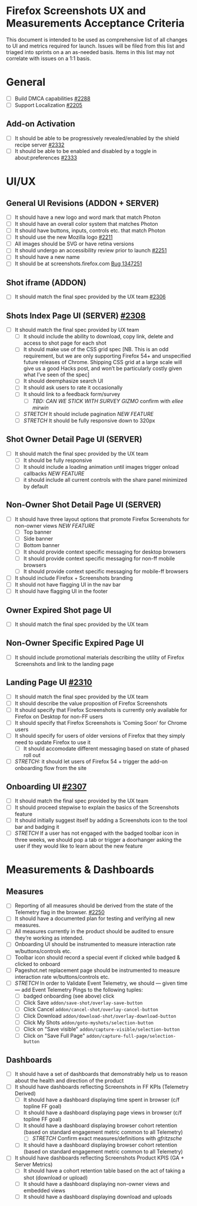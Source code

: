# Firefox Screenshots UX and Measurements Acceptance Criteria

This document is intended to be used as comprehensive list of all changes to UI
and metrics required for launch. Issues will be filed from this list and
triaged into sprints on a an as-needed basis. Items in this list may not
correlate with issues on a 1:1 basis.

# General
- [ ] Build DMCA capabilities [#2288](https://github.com/mozilla-services/pageshot/issues/2288)
- [ ] Support Localization [#2205](https://github.com/mozilla-services/pageshot/issues/2205)

## Add-on Activation
- [ ] It should be able to be progressively revealed/enabled by the shield recipe server [#2332](https://github.com/mozilla-services/pageshot/issues/2332)
- [ ] It should be able to be enabled and disabled by a toggle in about:preferences [#2333](https://github.com/mozilla-services/pageshot/issues/2333)

# UI/UX

## General UI Revisions (ADDON + SERVER)
- [ ] It should have a new logo and word mark that match Photon
- [ ] It should have an overall color system that matches Photon
- [ ] It should have buttons, inputs, controls etc. that match Photon
- [ ] It should use the new Mozilla logo [#2211](https://github.com/mozilla-services/pageshot/issues/2211)
- [ ] All images should be SVG or have retina versions
- [ ] It should undergo an accessibility review prior to launch [#2251](https://github.com/mozilla-services/pageshot/issues/2251)
- [ ] It should have a new name
- [ ] It should be at screenshots.firefox.com [Bug 1347251](https://bugzilla.mozilla.org/show_bug.cgi?id=1347251)

## Shot iframe (ADDON)
- [ ] It should match the final spec provided by the UX team [#2306](https://github.com/mozilla-services/pageshot/issues/2306)

## Shots Index Page UI (SERVER) [#2308](https://github.com/mozilla-services/pageshot/issues/2308)
- [ ] It should match the final spec provided by UX team
  - [ ] It should include the ability to download, copy link, delete and access to shot page for each shot
  - [ ] It should make use of the CSS grid spec [NB. This is an odd requirement, but we are only supporting Firefox 54+ and unspecified future releases of Chrome. Shipping CSS grid at a large scale will give us a good Hacks post, and won’t be particularly costly given what I’ve seen of the spec]
  - [ ] It should deemphasize search UI
  - [ ] It should ask users to rate it occasionally
  - [ ] It should link to a feedback form/survey
    - [ ] *TBD: CAN WE STICK WITH SURVEY GIZMO* confirm with *ellee mirwin*
  - [ ] *STRETCH* It should include pagination *NEW FEATURE*
  - [ ] *STRETCH* It should be fully responsive down to 320px

## Shot Owner Detail Page UI (SERVER)
- [ ] It should match the final spec provided by the UX team
  - [ ] It should be fully responsive
  - [ ] It should include a loading animation until images trigger onload callbacks *NEW FEATURE*
  - [ ] it should include all current controls with the share panel minimized by default

## Non-Owner Shot Detail Page UI (SERVER)
  - [ ] It should have three layout options that promote Firefox Screenshots for non-owner views *NEW FEATURE*
    - [ ] Top banner
    - [ ] Side banner
    - [ ] Bottom banner
    - [ ] It should provide context specific messaging for desktop browsers
    - [ ] It should provide context specific messaging for non-ff mobile browsers
    - [ ] It should provide context specific messaging for mobile-ff browsers
  - [ ] It should include Firefox + Screenshots branding
  - [ ] It should not have flagging UI in the nav bar
  - [ ] It should have flagging UI in the footer

## Owner Expired Shot page UI
- [ ] It should match the final spec provided by the UX team

## Non-Owner Specific Expired Page UI
- [ ] It should include promotional materials describing the utility of Firefox Screenshots and link to the landing page

## Landing Page UI [#2310](https://github.com/mozilla-services/pageshot/issues/2310)
- [ ] It should match the final spec provided by the UX team
- [ ] It should describe the value proposition of Firefox Screenshots
- [ ] It should specify that Firefox Screenshots is currently only available for Firefox on Desktop for non-FF users
- [ ] It should specify that Firefox Screenshots is ‘Coming Soon’ for Chrome users
- [ ] It should specify for users of older versions of Firefox that they simply need to update Firefox to use it
  - [ ] It should accomodate different messaging based on state of phased roll out
- [ ] *STRETCH:* it should let users of Firefox 54 + trigger the add-on onboarding flow from the site

## Onboarding UI [#2307](https://github.com/mozilla-services/pageshot/issues/2307)
- [ ] It should match the final spec provided by the UX team
- [ ] It should proceed stepwise to explain the basics of the Screenshots feature
- [ ] It should initially suggest itself by adding a Screenshots icon to the tool bar and badging it
- [ ] *STRETCH* If a user has not engaged with the badged toolbar icon in three weeks, we should pop a tab or trigger a doorhanger asking the user if they would like to learn about the new feature

# Measurements & Dashboards

## Measures
- [ ] Reporting of all measures should be derived from the state of the Telemetry flag in the browser. [#2250](https://github.com/mozilla-services/pageshot/issues/2250)
- [ ] It should have a documented plan for testing and verifying all new measures.
- [ ] All measures currently in the product should be audited to ensure they’re working as intended.
- [ ] Onboarding UI should be instrumented to measure interaction rate w/buttons/controls etc.
- [ ] Toolbar icon should record a special event if clicked while badged & clicked to onboard
- [ ] Pageshot.net replacement page should be instrumented to measure interaction rate w/buttons/controls etc.
- [ ] *STRETCH* In order to Validate Event Telemetry, we should — given time — add  Event Telemetry Pings to the following tuples:
  - [ ] badged onboarding (see above) click
  - [ ] Click Save `addon/save-shot/overlay-save-button`
  - [ ] Click Cancel `addon/cancel-shot/overlay-cancel-button`
  - [ ] Click Download `addon/download-shot/overlay-download-button`
  - [ ] Click My Shots `addon/goto-myshots/selection-button`
  - [ ] Click on "Save visible" `addon/capture-visible/selection-button`
  - [ ] Click on "Save Full Page" `addon/capture-full-page/selection-button`

## Dashboards
- [ ] It should have a set of dashboards that demonstrably help us to reason about the health and direction of the product
- [ ] It should have dashboards reflecting Screenshots in FF KPIs (Telemetry Derived)
  - [ ] It should have a dashboard displaying time spent in browser (c/f topline FF goal)
  - [ ] It should have a dashboard displaying page views in browser (c/f topline FF goal)
  - [ ] It should have a dashboard displaying browser cohort retention (based on standard engagement metric common to all Telemetry)
    - [ ] *STRETCH* Confirm exact measures/definitions with *gfritzsche*
  - [ ] It should have a dashboard displaying browser cohort retention (based on standard engagement metric common to all Telemetry)
- [ ] It should have dashboards reflecting Screenshots Product KPIS (GA + Server Metrics)
  - [ ] It should have a cohort retention table based on the act of taking a shot (download or upload)
  - [ ] It should have a dashboard displaying non-owner views and embedded views
  - [ ] It should have a dashboard displaying download and uploads
